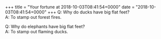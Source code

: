 +++
title = "Your fortune at 2018-10-03T08:41:54+0000"
date = "2018-10-03T08:41:54+0000"
+++
Q:	Why do ducks have big flat feet?  
A:	To stamp out forest fires.  
  
Q:	Why do elephants have big flat feet?  
A:	To stamp out flaming ducks.  
